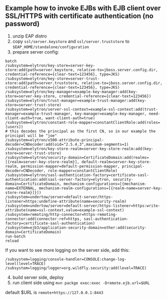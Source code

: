 ## Example how to invoke EJBs with EJB client over SSL/HTTPS with certificate authentication (no password)

1. unzip EAP distro
2. copy `ssl/server.keystore` and `ssl/server.truststore` to `$EAP_HOME/standalone/configuration`
3. prepare server config:

```
batch
/subsystem=elytron/key-store=server-key-store:add(path=server.keystore, relative-to=jboss.server.config.dir, credential-reference={clear-text=123456}, type=JKS)
/subsystem=elytron/key-store=server-trust-store:add(path=server.truststore, relative-to=jboss.server.config.dir, credential-reference={clear-text=123456}, type=JKS)
/subsystem=elytron/key-manager=example-key-manager:add(key-store=server-key-store, credential-reference={clear-text=123456})
/subsystem=elytron/trust-manager=example-trust-manager:add(key-store=server-trust-store)
/subsystem=elytron/server-ssl-context=example-ssl-context:add(trust-manager=example-trust-manager, key-manager=example-key-manager, need-client-auth=true, want-client-auth=true)
/subsystem=elytron/constant-role-mapper=constantClientRole:add(roles=[users])
# this decodes the principal as the first CN, so in our example the principal will be "joe"
/subsystem=elytron/x500-attribute-principal-decoder=CNDecoder:add(oid="2.5.4.3",maximum-segments=1)
/subsystem=elytron/key-store-realm=server-key-store-realm:add(key-store=server-trust-store)
/subsystem=elytron/security-domain=CertificateDomain:add(realms=[{realm=server-key-store-realm}], default-realm=server-key-store-realm, permission-mapper=default-permission-mapper, principal-decoder=CNDecoder, role-mapper=constantClientRole)
/subsystem=elytron/sasl-authentication-factory=certificate-sasl-authentication:add(sasl-server-factory=elytron, security-domain=CertificateDomain, mechanism-configurations=[{mechanism-name=EXTERNAL, mechanism-realm-configurations=[{realm-name=server-key-store-realm}]}])
/subsystem=undertow/server=default-server/https-listener=https:undefine-attribute(name=security-realm)
/subsystem=undertow/server=default-server/https-listener=https:write-attribute(name=ssl-context,value=example-ssl-context)
/subsystem=remoting/http-connector=https-remoting-connector:add(connector-ref=https, sasl-authentication-factory=certificate-sasl-authentication)
/subsystem=ejb3/application-security-domain=other:add(security-domain=CertificateDomain)
run-batch
reload
```

If you want to see more logging on the server side, add this:
```
/subsystem=logging/console-handler=CONSOLE:change-log-level(level=TRACE)
/subsystem=logging/logger=org.wildfly.security:add(level=TRACE)
```

4. build server side, deploy
5. run client side using ```mvn packge exec:exec -Dremote.ejb.url=$URL```

default $URL is ```remote+https://127.0.0.1:8443```


